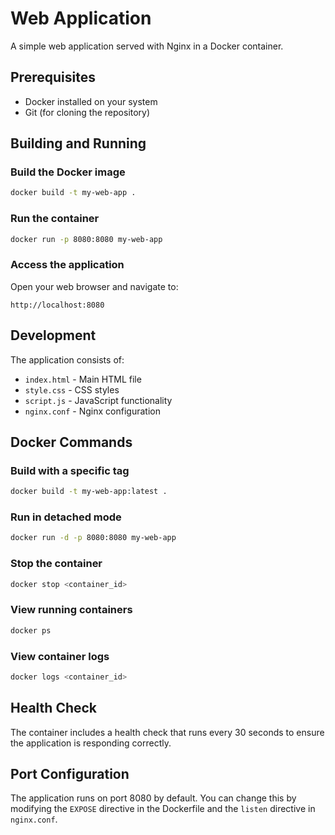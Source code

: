 # Web Application

A simple web application served with Nginx in a Docker container.

## Prerequisites

- Docker installed on your system
- Git (for cloning the repository)

## Building and Running

### Build the Docker image

```bash
docker build -t my-web-app .
```

### Run the container

```bash
docker run -p 8080:8080 my-web-app
```

### Access the application

Open your web browser and navigate to:
```
http://localhost:8080
```

## Development

The application consists of:
- `index.html` - Main HTML file
- `style.css` - CSS styles
- `script.js` - JavaScript functionality
- `nginx.conf` - Nginx configuration

## Docker Commands

### Build with a specific tag
```bash
docker build -t my-web-app:latest .
```

### Run in detached mode
```bash
docker run -d -p 8080:8080 my-web-app
```

### Stop the container
```bash
docker stop <container_id>
```

### View running containers
```bash
docker ps
```

### View container logs
```bash
docker logs <container_id>
```

## Health Check

The container includes a health check that runs every 30 seconds to ensure the application is responding correctly.

## Port Configuration

The application runs on port 8080 by default. You can change this by modifying the `EXPOSE` directive in the Dockerfile and the `listen` directive in `nginx.conf`. 
